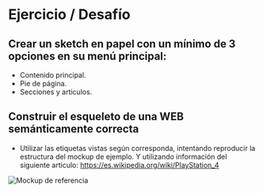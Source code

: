 # Ejercicio / Desafío

## Crear un sketch en papel con un mínimo de 3 opciones en su menú principal:

   - Contenido principal.
   - Pie de página.
   - Secciones y articulos.

## Construir el esqueleto de una WEB semánticamente correcta

   - Utilizar las etiquetas vistas según corresponda, intentando reproducir la estructura del mockup de ejemplo. Y utilizando información del siguiente articulo: https://es.wikipedia.org/wiki/PlayStation_4


![Mockup de referencia](./mockup.png)